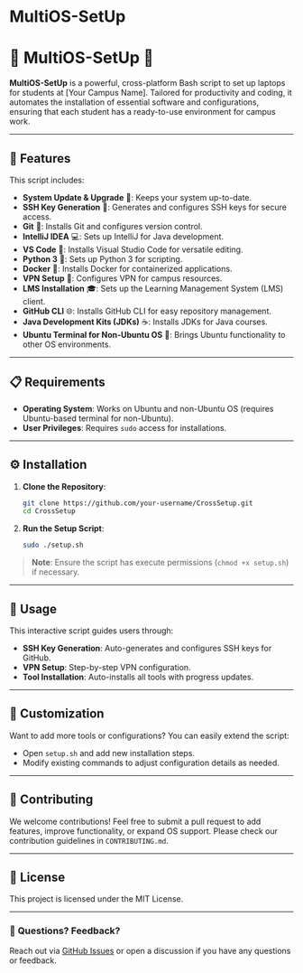 # MultiOS-SetUp


# 🚀 **MultiOS-SetUp** 🚀

**MultiOS-SetUp** is a powerful, cross-platform Bash script to set up laptops for students at [Your Campus Name]. Tailored for productivity and coding, it automates the installation of essential software and configurations, ensuring that each student has a ready-to-use environment for campus work.

---

## 🌟 **Features**

This script includes:

- **System Update & Upgrade** 🔄: Keeps your system up-to-date.
- **SSH Key Generation** 🔑: Generates and configures SSH keys for secure access.
- **Git** 🐙: Installs Git and configures version control.
- **IntelliJ IDEA** 💻: Sets up IntelliJ for Java development.
- **VS Code** 📝: Installs Visual Studio Code for versatile editing.
- **Python 3** 🐍: Sets up Python 3 for scripting.
- **Docker** 🐳: Installs Docker for containerized applications.
- **VPN Setup** 🔐: Configures VPN for campus resources.
- **LMS Installation** 🎓: Sets up the Learning Management System (LMS) client.
- **GitHub CLI** 🌐: Installs GitHub CLI for easy repository management.
- **Java Development Kits (JDKs)** ☕: Installs JDKs for Java courses.
- **Ubuntu Terminal for Non-Ubuntu OS** 🐧: Brings Ubuntu functionality to other OS environments.

---

## 📋 **Requirements**

- **Operating System**: Works on Ubuntu and non-Ubuntu OS (requires Ubuntu-based terminal for non-Ubuntu).
- **User Privileges**: Requires `sudo` access for installations.

---

## ⚙️ **Installation**

1. **Clone the Repository**:
   ```bash
   git clone https://github.com/your-username/CrossSetup.git
   cd CrossSetup
   ```

2. **Run the Setup Script**:
   ```bash
   sudo ./setup.sh
   ```

> **Note**: Ensure the script has execute permissions (`chmod +x setup.sh`) if necessary.

---

## 📘 **Usage**

This interactive script guides users through:
- **SSH Key Generation**: Auto-generates and configures SSH keys for GitHub.
- **VPN Setup**: Step-by-step VPN configuration.
- **Tool Installation**: Auto-installs all tools with progress updates.

---

## 🎨 **Customization**

Want to add more tools or configurations? You can easily extend the script:
- Open `setup.sh` and add new installation steps.
- Modify existing commands to adjust configuration details as needed.

---

## 🤝 **Contributing**

We welcome contributions! Feel free to submit a pull request to add features, improve functionality, or expand OS support. Please check our contribution guidelines in `CONTRIBUTING.md`.

---

## 📄 **License**

This project is licensed under the MIT License. 

---

### 📢 **Questions? Feedback?**

Reach out via [GitHub Issues](https://github.com/Fungai023/MultiOS-SetUp/issues) or open a discussion if you have any questions or feedback.
